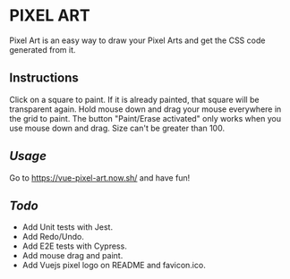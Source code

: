 # **PIXEL  ART**
Pixel Art is an easy way to draw your Pixel Arts and get the CSS code generated from it. 
## **Instructions**
Click on a square to paint. 
If it is already painted, that square will be transparent again.
Hold mouse down and drag your mouse everywhere in the grid to paint.
The button "Paint/Erase activated" only works when you use mouse down and drag.
Size can't be greater than 100.

## ***Usage***
Go to https://vue-pixel-art.now.sh/ and have fun!

## ***Todo***
- Add Unit tests with Jest.
- Add Redo/Undo.
- Add E2E tests with Cypress.
- Add mouse drag and paint.
- Add Vuejs pixel logo on README and favicon.ico.

